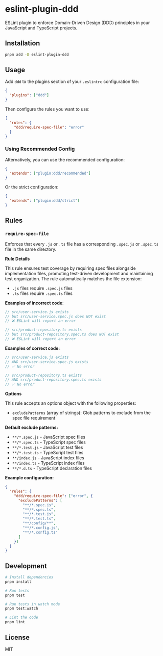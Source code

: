 # eslint-plugin-ddd

ESLint plugin to enforce Domain-Driven Design (DDD) principles in your JavaScript and TypeScript projects.

## Installation

```bash
pnpm add -D eslint-plugin-ddd
```

## Usage

Add `ddd` to the plugins section of your `.eslintrc` configuration file:

```json
{
  "plugins": ["ddd"]
}
```

Then configure the rules you want to use:

```json
{
  "rules": {
    "ddd/require-spec-file": "error"
  }
}
```

### Using Recommended Config

Alternatively, you can use the recommended configuration:

```json
{
  "extends": ["plugin:ddd/recommended"]
}
```

Or the strict configuration:

```json
{
  "extends": ["plugin:ddd/strict"]
}
```

## Rules

### `require-spec-file`

Enforces that every `.js` or `.ts` file has a corresponding `.spec.js` or `.spec.ts` file in the same directory.

**Rule Details**

This rule ensures test coverage by requiring spec files alongside implementation files, promoting test-driven development and maintaining test organization. The rule automatically matches the file extension:
- `.js` files require `.spec.js` files
- `.ts` files require `.spec.ts` files

**Examples of incorrect code:**

```javascript
// src/user-service.js exists
// but src/user-service.spec.js does NOT exist
// ❌ ESLint will report an error
```

```typescript
// src/product-repository.ts exists
// but src/product-repository.spec.ts does NOT exist
// ❌ ESLint will report an error
```

**Examples of correct code:**

```javascript
// src/user-service.js exists
// AND src/user-service.spec.js exists
// ✅ No error
```

```typescript
// src/product-repository.ts exists
// AND src/product-repository.spec.ts exists
// ✅ No error
```

**Options**

This rule accepts an options object with the following properties:

- `excludePatterns` (array of strings): Glob patterns to exclude from the spec file requirement

**Default exclude patterns:**
- `**/*.spec.js` - JavaScript spec files
- `**/*.spec.ts` - TypeScript spec files
- `**/*.test.js` - JavaScript test files
- `**/*.test.ts` - TypeScript test files
- `**/index.js` - JavaScript index files
- `**/index.ts` - TypeScript index files
- `**/*.d.ts` - TypeScript declaration files

**Example configuration:**

```json
{
  "rules": {
    "ddd/require-spec-file": ["error", {
      "excludePatterns": [
        "**/*.spec.js",
        "**/*.spec.ts",
        "**/*.test.js",
        "**/*.test.ts",
        "**/config/**",
        "**/*.config.js",
        "**/*.config.ts"
      ]
    }]
  }
}
```

## Development

```bash
# Install dependencies
pnpm install

# Run tests
pnpm test

# Run tests in watch mode
pnpm test:watch

# Lint the code
pnpm lint
```

## License

MIT
